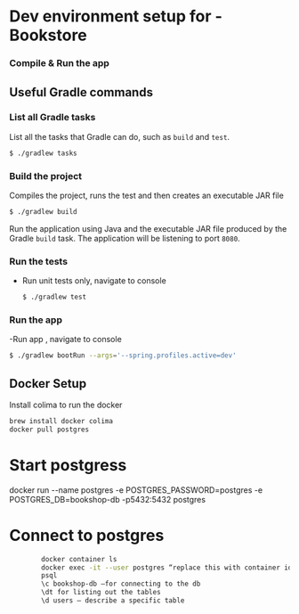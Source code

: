 # Dev environment setup for - Bookstore

### Compile & Run the app

## Useful Gradle commands

### List all Gradle tasks

List all the tasks that Gradle can do, such as `build` and `test`.

```bash
$ ./gradlew tasks
```

### Build the project

Compiles the project, runs the test and then creates an executable JAR file

```bash
$ ./gradlew build
```

Run the application using Java and the executable JAR file produced by the Gradle `build` task. The application will be
listening to port `8080`.

### Run the tests

- Run unit tests only, navigate to console

  ```bash 
  $ ./gradlew test
  ```

### Run the app

-Run app , navigate to console

  ```bash
 $ ./gradlew bootRun --args='--spring.profiles.active=dev'
  ```

## Docker Setup

Install colima to run the docker

```bash
brew install docker colima
docker pull postgres
```

# Start postgress

docker run --name postgres -e POSTGRES_PASSWORD=postgres -e POSTGRES_DB=bookshop-db -p5432:5432 postgres

# Connect to postgres

```bash
        docker container ls
        docker exec -it --user postgres “replace this with container id” /bin/bash
        psql
        \c bookshop-db —for connecting to the db
        \dt for listing out the tables
        \d users — describe a specific table
  ```

